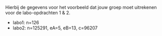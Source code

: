 Hierbij de gegevens voor het voorbeeld dat jouw groep moet uitrekenen voor de labo-opdrachten 1 & 2.

* labo1: n=126
* labo2: n=125291, eA=5, eB=13, c=96207
